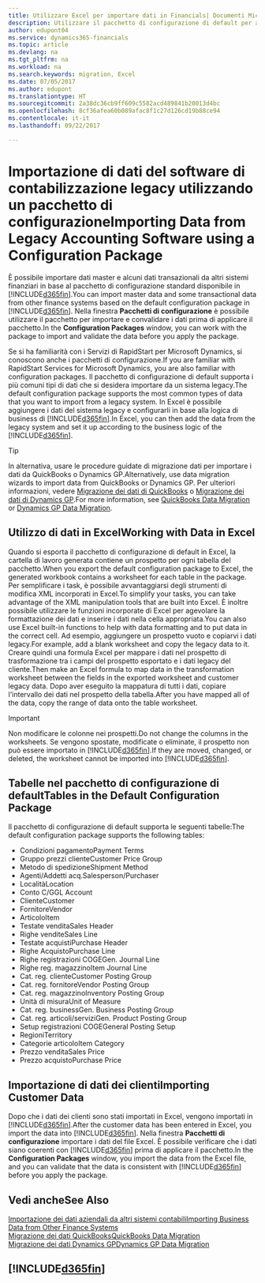 ```yaml
---
title: Utilizzare Excel per importare dati in Financials| Documenti Microsoft
description: Utilizzare il pacchetto di configurazione di default per aggiungere i dati del cliente in Excel e importare nuovamente i dati in Dynamics 365 for Financials.
author: edupont04
ms.service: dynamics365-financials
ms.topic: article
ms.devlang: na
ms.tgt_pltfrm: na
ms.workload: na
ms.search.keywords: migration, Excel
ms.date: 07/05/2017
ms.author: edupont
ms.translationtype: HT
ms.sourcegitcommit: 2a38dc36cb9ff609c5582acd489841b20013d4bc
ms.openlocfilehash: 8cf36afea60b089afac8f1c27d126cd19b88ce94
ms.contentlocale: it-it
ms.lasthandoff: 09/22/2017

---
```

# <a name="importing-data-from-legacy-accounting-software-using-a-configuration-package"></a><span data-ttu-id="7c6e4-103">Importazione di dati del software di contabilizzazione legacy utilizzando un pacchetto di configurazione</span><span class="sxs-lookup"><span data-stu-id="7c6e4-103">Importing Data from Legacy Accounting Software using a Configuration Package</span></span>
<span data-ttu-id="7c6e4-104">È possibile importare dati master e alcuni dati transazionali da altri sistemi finanziari in base al pacchetto di configurazione standard disponibile in [!INCLUDE[d365fin](includes/d365fin_md.md)].</span><span class="sxs-lookup"><span data-stu-id="7c6e4-104">You can import master data and some transactional data from other finance systems based on the default configuration package in [!INCLUDE[d365fin](includes/d365fin_md.md)].</span></span> <span data-ttu-id="7c6e4-105">Nella finestra **Pacchetti di configurazione** è possibile utilizzare il pacchetto per importare e convalidare i dati prima di applicare il pacchetto.</span><span class="sxs-lookup"><span data-stu-id="7c6e4-105">In the **Configuration Packages** window, you can work with the package to import and validate the data before you apply the package.</span></span>  

<span data-ttu-id="7c6e4-106">Se si ha familiarità con i Servizi di RapidStart per Microsoft Dynamics, si conoscono anche i pacchetti di configurazione.</span><span class="sxs-lookup"><span data-stu-id="7c6e4-106">If you are familiar with RapidStart Services for Microsoft Dynamics, you are also familiar with configuration packages.</span></span> <span data-ttu-id="7c6e4-107">Il pacchetto di configurazione di default supporta i più comuni tipi di dati che si desidera importare da un sistema legacy.</span><span class="sxs-lookup"><span data-stu-id="7c6e4-107">The default configuration package supports the most common types of data that you want to import from a legacy system.</span></span> <span data-ttu-id="7c6e4-108">In Excel è possibile aggiungere i dati del sistema legacy e configurarli in base alla logica di business di [!INCLUDE[d365fin](includes/d365fin_md.md)].</span><span class="sxs-lookup"><span data-stu-id="7c6e4-108">In Excel, you can then add the data from the legacy system and set it up according to the business logic of the [!INCLUDE[d365fin](includes/d365fin_md.md)].</span></span>  

> [!TIP]  
>   <span data-ttu-id="7c6e4-109">In alternativa, usare le procedure guidate di migrazione dati per importare i dati da QuickBooks o Dynamics GP.</span><span class="sxs-lookup"><span data-stu-id="7c6e4-109">Alternatively, use data migration wizards to import data from QuickBooks or Dynamics GP.</span></span> <span data-ttu-id="7c6e4-110">Per ulteriori informazioni, vedere [Migrazione dei dati di QuickBooks](ui-extensions-quickbooks-data-migration.md) o [Migrazione dei dati di Dynamics GP](ui-extensions-dynamicsgp-data-migration.md).</span><span class="sxs-lookup"><span data-stu-id="7c6e4-110">For more information, see [QuickBooks Data Migration](ui-extensions-quickbooks-data-migration.md) or [Dynamics GP Data Migration](ui-extensions-dynamicsgp-data-migration.md).</span></span>  

## <a name="working-with-data-in-excel"></a><span data-ttu-id="7c6e4-111">Utilizzo di dati in Excel</span><span class="sxs-lookup"><span data-stu-id="7c6e4-111">Working with Data in Excel</span></span>
<span data-ttu-id="7c6e4-112">Quando si esporta il pacchetto di configurazione di default in Excel, la cartella di lavoro generata contiene un prospetto per ogni tabella del pacchetto.</span><span class="sxs-lookup"><span data-stu-id="7c6e4-112">When you export the default configuration package to Excel, the generated workbook contains a worksheet for each table in the package.</span></span> <span data-ttu-id="7c6e4-113">Per semplificare i task, è possibile avvantaggiarsi degli strumenti di modifica XML incorporati in Excel.</span><span class="sxs-lookup"><span data-stu-id="7c6e4-113">To simplify your tasks, you can take advantage of the XML manipulation tools that are built into Excel.</span></span> <span data-ttu-id="7c6e4-114">È inoltre possibile utilizzare le funzioni incorporate di Excel per agevolare la formattazione dei dati e inserire i dati nella cella appropriata.</span><span class="sxs-lookup"><span data-stu-id="7c6e4-114">You can also use Excel built-in functions to help with data formatting and to put data in the correct cell.</span></span> <span data-ttu-id="7c6e4-115">Ad esempio, aggiungere un prospetto vuoto e copiarvi i dati legacy.</span><span class="sxs-lookup"><span data-stu-id="7c6e4-115">For example, add a blank worksheet and copy the legacy data to it.</span></span> <span data-ttu-id="7c6e4-116">Creare quindi una formula Excel per mappare i dati nel prospetto di trasformazione tra i campi del prospetto esportato e i dati legacy del cliente.</span><span class="sxs-lookup"><span data-stu-id="7c6e4-116">Then make an Excel formula to map data in the transformation worksheet between the fields in the exported worksheet and customer legacy data.</span></span> <span data-ttu-id="7c6e4-117">Dopo aver eseguito la mappatura di tutti i dati, copiare l'intervallo dei dati nel prospetto della tabella.</span><span class="sxs-lookup"><span data-stu-id="7c6e4-117">After you have mapped all of the data, copy the range of data onto the table worksheet.</span></span>  

> [!IMPORTANT]  
>  <span data-ttu-id="7c6e4-118">Non modificare le colonne nei prospetti.</span><span class="sxs-lookup"><span data-stu-id="7c6e4-118">Do not change the columns in the worksheets.</span></span> <span data-ttu-id="7c6e4-119">Se vengono spostate, modificate o eliminate, il prospetto non può essere importato in [!INCLUDE[d365fin](includes/d365fin_md.md)].</span><span class="sxs-lookup"><span data-stu-id="7c6e4-119">If they are moved, changed, or deleted, the worksheet cannot be imported into [!INCLUDE[d365fin](includes/d365fin_md.md)].</span></span>

## <a name="tables-in-the-default-configuration-package"></a><span data-ttu-id="7c6e4-120">Tabelle nel pacchetto di configurazione di default</span><span class="sxs-lookup"><span data-stu-id="7c6e4-120">Tables in the Default Configuration Package</span></span>
<span data-ttu-id="7c6e4-121">Il pacchetto di configurazione di default supporta le seguenti tabelle:</span><span class="sxs-lookup"><span data-stu-id="7c6e4-121">The default configuration package supports the following tables:</span></span>

-   <span data-ttu-id="7c6e4-122">Condizioni pagamento</span><span class="sxs-lookup"><span data-stu-id="7c6e4-122">Payment Terms</span></span>
-   <span data-ttu-id="7c6e4-123">Gruppo prezzi cliente</span><span class="sxs-lookup"><span data-stu-id="7c6e4-123">Customer Price Group</span></span>
-   <span data-ttu-id="7c6e4-124">Metodo di spedizione</span><span class="sxs-lookup"><span data-stu-id="7c6e4-124">Shipment Method</span></span>
-   <span data-ttu-id="7c6e4-125">Agenti/Addetti acq.</span><span class="sxs-lookup"><span data-stu-id="7c6e4-125">Salesperson/Purchaser</span></span>
-   <span data-ttu-id="7c6e4-126">Località</span><span class="sxs-lookup"><span data-stu-id="7c6e4-126">Location</span></span>
-   <span data-ttu-id="7c6e4-127">Conto C/G</span><span class="sxs-lookup"><span data-stu-id="7c6e4-127">GL Account</span></span>
-   <span data-ttu-id="7c6e4-128">Cliente</span><span class="sxs-lookup"><span data-stu-id="7c6e4-128">Customer</span></span>
-   <span data-ttu-id="7c6e4-129">Fornitore</span><span class="sxs-lookup"><span data-stu-id="7c6e4-129">Vendor</span></span>
-   <span data-ttu-id="7c6e4-130">Articolo</span><span class="sxs-lookup"><span data-stu-id="7c6e4-130">Item</span></span>
-   <span data-ttu-id="7c6e4-131">Testate vendita</span><span class="sxs-lookup"><span data-stu-id="7c6e4-131">Sales Header</span></span>
-   <span data-ttu-id="7c6e4-132">Righe vendite</span><span class="sxs-lookup"><span data-stu-id="7c6e4-132">Sales Line</span></span>
-   <span data-ttu-id="7c6e4-133">Testate acquisti</span><span class="sxs-lookup"><span data-stu-id="7c6e4-133">Purchase Header</span></span>
-   <span data-ttu-id="7c6e4-134">Righe Acquisto</span><span class="sxs-lookup"><span data-stu-id="7c6e4-134">Purchase Line</span></span>
-   <span data-ttu-id="7c6e4-135">Righe registrazioni COGE</span><span class="sxs-lookup"><span data-stu-id="7c6e4-135">Gen. Journal Line</span></span>
-   <span data-ttu-id="7c6e4-136">Righe reg. magazzino</span><span class="sxs-lookup"><span data-stu-id="7c6e4-136">Item Journal Line</span></span>
-   <span data-ttu-id="7c6e4-137">Cat. reg. cliente</span><span class="sxs-lookup"><span data-stu-id="7c6e4-137">Customer Posting Group</span></span>
-   <span data-ttu-id="7c6e4-138">Cat. reg. fornitore</span><span class="sxs-lookup"><span data-stu-id="7c6e4-138">Vendor Posting Group</span></span>
-   <span data-ttu-id="7c6e4-139">Cat. reg. magazzino</span><span class="sxs-lookup"><span data-stu-id="7c6e4-139">Inventory Posting Group</span></span>
-   <span data-ttu-id="7c6e4-140">Unità di misura</span><span class="sxs-lookup"><span data-stu-id="7c6e4-140">Unit of Measure</span></span>
-   <span data-ttu-id="7c6e4-141">Cat. reg. business</span><span class="sxs-lookup"><span data-stu-id="7c6e4-141">Gen. Business Posting Group</span></span>
-   <span data-ttu-id="7c6e4-142">Cat. reg. articoli/servizi</span><span class="sxs-lookup"><span data-stu-id="7c6e4-142">Gen. Product Posting Group</span></span>
-   <span data-ttu-id="7c6e4-143">Setup registrazioni COGE</span><span class="sxs-lookup"><span data-stu-id="7c6e4-143">General Posting Setup</span></span>
-   <span data-ttu-id="7c6e4-144">Regioni</span><span class="sxs-lookup"><span data-stu-id="7c6e4-144">Territory</span></span>
-   <span data-ttu-id="7c6e4-145">Categorie articolo</span><span class="sxs-lookup"><span data-stu-id="7c6e4-145">Item Category</span></span>
-   <span data-ttu-id="7c6e4-146">Prezzo vendita</span><span class="sxs-lookup"><span data-stu-id="7c6e4-146">Sales Price</span></span>
-   <span data-ttu-id="7c6e4-147">Prezzo acquisto</span><span class="sxs-lookup"><span data-stu-id="7c6e4-147">Purchase Price</span></span>

## <a name="importing-customer-data"></a><span data-ttu-id="7c6e4-148">Importazione di dati dei clienti</span><span class="sxs-lookup"><span data-stu-id="7c6e4-148">Importing Customer Data</span></span>
<span data-ttu-id="7c6e4-149">Dopo che i dati dei clienti sono stati importati in Excel, vengono importati in [!INCLUDE[d365fin](includes/d365fin_md.md)].</span><span class="sxs-lookup"><span data-stu-id="7c6e4-149">After the customer data has been entered in Excel, you import the data into [!INCLUDE[d365fin](includes/d365fin_md.md)].</span></span> <span data-ttu-id="7c6e4-150">Nella finestra **Pacchetti di configurazione** importare i dati del file Excel. È possibile verificare che i dati siano coerenti con [!INCLUDE[d365fin](includes/d365fin_md.md)] prima di applicare il pacchetto.</span><span class="sxs-lookup"><span data-stu-id="7c6e4-150">In the **Configuration Packages** window, you import the data from the Excel file, and you can validate that the data is consistent with [!INCLUDE[d365fin](includes/d365fin_md.md)] before you apply the package.</span></span>

## <a name="see-also"></a><span data-ttu-id="7c6e4-151">Vedi anche</span><span class="sxs-lookup"><span data-stu-id="7c6e4-151">See Also</span></span>
[<span data-ttu-id="7c6e4-152">Importazione dei dati aziendali da altri sistemi contabili</span><span class="sxs-lookup"><span data-stu-id="7c6e4-152">Importing Business Data from Other Finance Systems</span></span>](upload-data.md)  
[<span data-ttu-id="7c6e4-153">Migrazione dei dati QuickBooks</span><span class="sxs-lookup"><span data-stu-id="7c6e4-153">QuickBooks Data Migration</span></span>](ui-extensions-quickbooks-data-migration.md)  
[<span data-ttu-id="7c6e4-154">Migrazione dei dati Dynamics GP</span><span class="sxs-lookup"><span data-stu-id="7c6e4-154">Dynamics GP Data Migration</span></span>](ui-extensions-dynamicsgp-data-migration.md)  

## [!INCLUDE[d365fin](includes/free_trial_md.md)]

